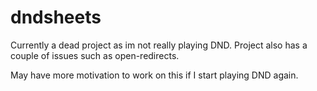 # dndsheets

Currently a dead project as im not really playing DND.
Project also has a couple of issues such as open-redirects.

May have more motivation to work on this if I start playing DND again.
